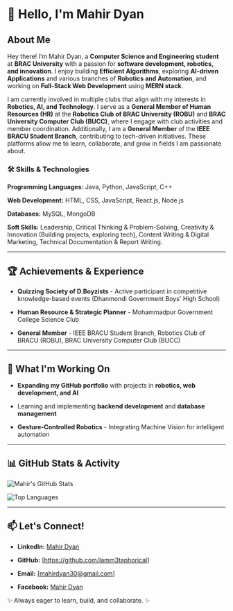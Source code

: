 # 👋 Hello, I'm Mahir Dyan

## About Me

Hey there! I’m Mahir Dyan, a **Computer Science and Engineering student** at **BRAC University** with a passion for **software development, robotics, and innovation**. I enjoy building **Efficient Algorithms**, exploring **AI-driven Applications** and various branches of **Robotics and Automation**, and working on **Full-Stack Web Development** using **MERN stack**.

I am currently involved in multiple clubs that align with my interests in **Robotics, AI, and Technology**. I serve as a **General Member of Human Resources (HR)** at the **Robotics Club of BRAC University (ROBU)** and **BRAC University Computer Club (BUCC)**, where I engage with club activities and member coordination. Additionally, I am a **General Member** of the **IEEE BRACU Student Branch**, contributing to tech-driven initiatives. These platforms allow me to learn, collaborate, and grow in fields I am passionate about.

### 🛠️ Skills & Technologies

**Programming Languages:** Java, Python, JavaScript, C++ 

**Web Development:** HTML, CSS, JavaScript, React.js, Node.js  

**Databases:** MySQL, MongoDB   

**Soft Skills:** Leadership, Critical Thinking & Problem-Solving, Creativity & Innovation (Building projects, exploring tech), Content Writing & Digital Marketing, Technical Documentation & Report Writing. 

---

## 🏆 Achievements & Experience

- **Quizzing Society of D.Boyzists** - Active participant in competitive knowledge-based events (Dhanmondi Government Boys' High School)

- **Human Resource & Strategic Planner** - Mohammadpur Government College Science Club

- **General Member** - IEEE BRACU Student Branch, Robotics Club of BRACU (ROBU), BRAC University Computer Club (BUCC)

---

## 🚀 What I'm Working On

- **Expanding my GitHub portfolio** with projects in **robotics, web development, and AI**

- Learning and implementing **backend development** and **database management**

- **Gesture-Controlled Robotics** - Integrating Machine Vision for intelligent automation

---

## 📊 GitHub Stats & Activity

![Mahir's GitHub Stats](https://github-readme-stats.vercel.app/api?username=randomaccessmemory21&show_icons=true&theme=dark)

![Top Languages](https://github-readme-stats.vercel.app/api/top-langs/?username=randomaccessmemory21&layout=compact&theme=dark)

---

## 📫 Let's Connect!

- **LinkedIn:** [Mahir Dyan](https://www.linkedin.com/in/mahir-dyan-47b396310/)

- **GitHub:** [https://github.com/Iamm3taphorical]

- **Email:** [mahirdyan30@gmail.com]

- **Facebook:** [Mahir Dyan](https://www.facebook.com/profile.php?id=61556051235878)

✨ Always eager to learn, build, and collaborate. ✨
